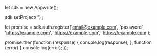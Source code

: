 let sdk = new Appwrite();

sdk
    setProject('')
;

let promise = sdk.auth.register('email@example.com', 'password', 'https://example.com', 'https://example.com', 'https://example.com');

promise.then(function (response) {
    console.log(response);
}, function (error) {
    console.log(error);
});